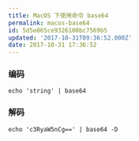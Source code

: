 ```yaml
---
title: MacOS 下使用命令 base64
permalink: macos-base64
id: 5d5e865ce9326100bc7569b5
updated: '2017-10-31T09:36:52.000Z'
date: 2017-10-31 17:36:52
---
```


### 编码
```shell
echo 'string' | base64
```

### 解码
```
echo 'c3RyaW5nCg==' | base64 -D 
```